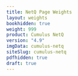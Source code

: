 ```yaml
---
title: NetQ Page Weights
layout: weights
bookhidden: true
weight: 999
product: Cumulus NetQ
version: "4.9"
imgData: cumulus-netq
siteSlug: cumulus-netq
pdfhidden: true
draft: true
---
```



